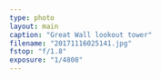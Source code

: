 ```yaml
---
type: photo
layout: main
caption: "Great Wall lookout tower"
filename: "20171116025141.jpg"
fstop: "f/1.8"
exposure: "1/4808"
---
```

